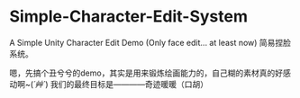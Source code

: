# Simple-Character-Edit-System

A Simple Unity Character Edit Demo (Only face edit... at least now)
简易捏脸系统。

嗯，先搞个丑兮兮的demo，其实是用来锻炼绘画能力的，自己糊的素材真的好感动啊~(*´艸`*)
我们的最终目标是————奇迹暖暖（口胡）
